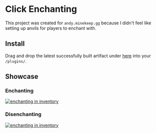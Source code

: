 # Click Enchanting
This project was created for `andy.minekeep.gg` because I didn't feel like setting up anvils for players to enchant with. 
## Install
Drag and drop the latest successfully built artifact under [here](https://github.com/AndyNoob/click-enchant/actions) into your `/plugins/`.
## Showcase
### Enchanting
[![enchanting in inventory](http://img.youtube.com/vi/zgQg0cV3Y9I/0.jpg)](https://www.youtube-nocookie.com/embed/zgQg0cV3Y9I)
### Disenchanting
[![enchanting in inventory](http://img.youtube.com/vi/16HBbwqeIDM/0.jpg)](https://www.youtube-nocookie.com/embed/16HBbwqeIDM)
